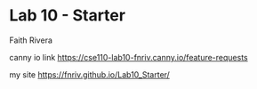 # Lab 10 - Starter
Faith Rivera

canny io link https://cse110-lab10-fnriv.canny.io/feature-requests 

my site https://fnriv.github.io/Lab10_Starter/